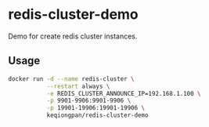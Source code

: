 # redis-cluster-demo
Demo for create redis cluster instances.


## Usage

```sh
docker run -d --name redis-cluster \
           --restart always \
           -e REDIS_CLUSTER_ANNOUNCE_IP=192.168.1.100 \
           -p 9901-9906:9901-9906 \
           -p 19901-19906:19901-19906 \
           keqiongpan/redis-cluster-demo
```
